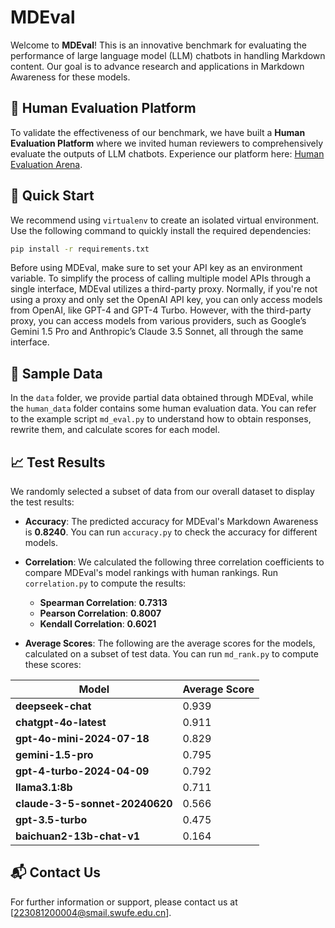 # MDEval

Welcome to **MDEval**! This is an innovative benchmark for evaluating the performance of large language model (LLM) chatbots in handling Markdown content. Our goal is to advance research and applications in Markdown Awareness for these models.

## 🚀 Human Evaluation Platform

To validate the effectiveness of our benchmark, we have built a **Human Evaluation Platform** where we invited human reviewers to comprehensively evaluate the outputs of LLM chatbots. Experience our platform here: [Human Evaluation Arena](https://md-eval-human.pages.dev/).

## 🔧 Quick Start

We recommend using `virtualenv` to create an isolated virtual environment. Use the following command to quickly install the required dependencies:

```bash
pip install -r requirements.txt
```

Before using MDEval, make sure to set your API key as an environment variable. To simplify the process of calling multiple model APIs through a single interface, MDEval utilizes a third-party proxy. Normally, if you're not using a proxy and only set the OpenAI API key, you can only access models from OpenAI, like GPT-4 and GPT-4 Turbo. However, with the third-party proxy, you can access models from various providers, such as Google’s Gemini 1.5 Pro and Anthropic’s Claude 3.5 Sonnet, all through the same interface.
## 📂 Sample Data

In the `data` folder, we provide partial data obtained through MDEval, while the `human_data` folder contains some human evaluation data. You can refer to the example script `md_eval.py` to understand how to obtain responses, rewrite them, and calculate scores for each model.


## 📈 Test Results

We randomly selected a subset of data from our overall dataset to display the test results:

- **Accuracy**: The predicted accuracy for MDEval's Markdown Awareness is **0.8240**. You can run `accuracy.py` to check the accuracy for different models.

- **Correlation**: We calculated the following three correlation coefficients to compare MDEval's model rankings with human rankings. Run `correlation.py` to compute the results:
  - **Spearman Correlation**: **0.7313**
  - **Pearson Correlation**: **0.8007**
  - **Kendall Correlation**: **0.6021**

- **Average Scores**: The following are the average scores for the models, calculated on a subset of test data. You can run `md_rank.py` to compute these scores:

| **Model**                         | **Average Score** |
|-----------------------------------|-------------------|
| **deepseek-chat**                 | 0.939             |
| **chatgpt-4o-latest**             | 0.911             |
| **gpt-4o-mini-2024-07-18**        | 0.829             |
| **gemini-1.5-pro**                | 0.795             |
| **gpt-4-turbo-2024-04-09**        | 0.792             |
| **llama3.1:8b**                   | 0.711             |
| **claude-3-5-sonnet-20240620**     | 0.566             |
| **gpt-3.5-turbo**                 | 0.475             |
| **baichuan2-13b-chat-v1**         | 0.164             |

## 📬 Contact Us

For further information or support, please contact us at [223081200004@smail.swufe.edu.cn].
